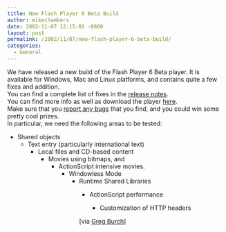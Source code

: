 ```yaml
---
title: New Flash Player 6 Beta Build
author: mikechambers
date: 2002-11-07 12:15:01 -0800
layout: post
permalink: /2002/11/07/new-flash-player-6-beta-build/
categories:
  - General
---
```



We have released a new build of the Flash Player 6 Beta player. It is available for Windows, Mac and Linux platforms, and contains quite a few fixes and addition.  
You can find a complete list of fixes in the [release notes][1].  
You can find more info as well as download the player [here][2].  
Make sure that you [report any bugs][3] that you find, and you could win some pretty cool prizes.  
In particular, we need the following areas to be tested:  
  
*   Shared objects  
    *   Text entry (particularly international text)  
        *   Local files and CD-based content  
            *   Movies using bitmaps, and  
                *   ActionScript intensive movies.  
                    *   Windowless Mode  
                        *   Runtime Shared Libraries  
                            *   ActionScript performance  
                                *   Customization of HTTP headers </UL>
                                  
                                [via [Greg Burch][4]]</p>

 [1]: http://www.macromedia.com/software/flashplayer/special/beta/release_notes/
 [2]: http://www.macromedia.com/software/flashplayer/special/beta/
 [3]: http://www.macromedia.com/software/flashplayer/special/beta/#bug_report
 [4]: http://radio.weblogs.com/0107886/